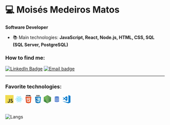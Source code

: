 # :computer: Moisés Medeiros Matos 

**Software Developer**

- 📚 Main technologies: **JavaScript, React, Node.js, HTML, CSS, SQL (SQL Server, PostgreSQL)**

### How to find me:
[![LinkedIn Badge](https://img.shields.io/badge/linkedin-blue?logo=linkedin&style=for-the-badge&logoColor=white)](https://www.linkedin.com/in/mois%C3%A9s-medeiros/)
[![Email badge](https://img.shields.io/badge/email-red?style=for-the-badge&logo=gmail&logoColor=white)](mailto:br.moises@hotmail.com?subject=Hello)

---

### Favorite technologies:
<p align="left">
<code><img title="JavaScript" width="26px" src="https://raw.githubusercontent.com/github/explore/80688e429a7d4ef2fca1e82350fe8e3517d3494d/topics/javascript/javascript.png" /></code>  <code><img title="React" width="26px" src="https://raw.githubusercontent.com/github/explore/80688e429a7d4ef2fca1e82350fe8e3517d3494d/topics/react/react.png" /></code>
<code><img title="HTML5" width="26px" src="https://raw.githubusercontent.com/github/explore/80688e429a7d4ef2fca1e82350fe8e3517d3494d/topics/html/html.png" /></code>
<code><img title="CSS3" width="26px" src="https://raw.githubusercontent.com/github/explore/80688e429a7d4ef2fca1e82350fe8e3517d3494d/topics/css/css.png" /></code>
<code><img title="JavaScript" width="26px" src="https://raw.githubusercontent.com/github/explore/80688e429a7d4ef2fca1e82350fe8e3517d3494d/topics/nodejs/nodejs.png"></code>
<code><img title="SQL" width="26px" src="https://raw.githubusercontent.com/github/explore/80688e429a7d4ef2fca1e82350fe8e3517d3494d/topics/sql/sql.png" /></code>
<code><img title="Visual Studio Code" width="26px" src="https://raw.githubusercontent.com/github/explore/80688e429a7d4ef2fca1e82350fe8e3517d3494d/topics/visual-studio-code/visual-studio-code.png" /></code>
<p/>  
   
<br>
  
<img src="https://github-readme-stats.vercel.app/api/top-langs/?username=MoisesMed&layout=compact&show_icons=true" alt="Langs" />


